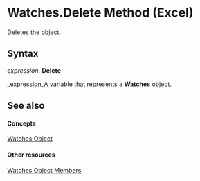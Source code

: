 
# Watches.Delete Method (Excel)

Deletes the object.


## Syntax

 _expression_. **Delete**

 _expression_A variable that represents a  **Watches** object.


## See also


#### Concepts


 [Watches Object](de403bcc-b927-90f6-75d7-9c936c7f58f7.md)
#### Other resources


 [Watches Object Members](ef7ce63f-a6f5-9056-b2f8-4adce9e2c583.md)
